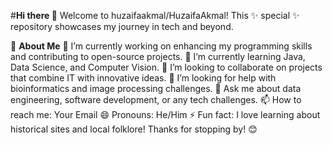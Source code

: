 #**Hi there 👋**
Welcome to huzaifaakmal/HuzaifaAkmal! This ✨ special ✨ repository showcases my journey in tech and beyond.

🚀 **About Me**
🔭 I’m currently working on enhancing my programming skills and contributing to open-source projects.
🌱 I’m currently learning Java, Data Science, and Computer Vision.
👯 I’m looking to collaborate on projects that combine IT with innovative ideas.
🤔 I’m looking for help with bioinformatics and image processing challenges.
💬 Ask me about data engineering, software development, or any tech challenges.
📫 How to reach me: Your Email
😄 Pronouns: He/Him
⚡ Fun fact: I love learning about historical sites and local folklore!
Thanks for stopping by! 😊
